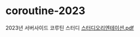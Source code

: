# coroutine-2023
2023년 서버사이드 코루틴 스터디
[스터디오리엔테이션.pdf](https://github.com/JAVACAFE-STUDY/coroutine-2023/files/12793096/default.pdf)
